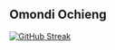 <h2>Omondi Ochieng</h2>

[![GitHub Streak](https://github-readme-streak-stats.herokuapp.com/?user=Hillcrest01&theme=chartreuse-dark&dates=white&fire=red)](https://git.io/streak-stats)

